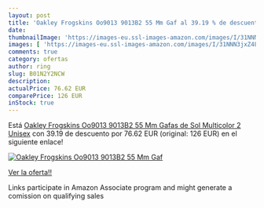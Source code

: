```yaml
---
layout: post
title: 'Oakley Frogskins Oo9013 9013B2 55 Mm Gaf al 39.19 % de descuento'
date: 
thumbnailImage: 'https://images-eu.ssl-images-amazon.com/images/I/31NNN3jxZ4L._SL200_.jpg'
images: [ 'https://images-eu.ssl-images-amazon.com/images/I/31NNN3jxZ4L._SL200_.jpg' ]
comments: true
category: ofertas
author: ring
slug: B01N2Y2NCW
description:
actualPrice: 76.62 EUR
comparePrice: 126 EUR
inStock: true
---
```


Está [Oakley Frogskins Oo9013 9013B2 55 Mm Gafas de Sol  Multicolor  2 Unisex](https://www.amazon.es/dp/B01N2Y2NCW/?tag=tolees-21) con 39.19 de descuento por 76.62 EUR (original: 126 EUR) en el siguiente enlace!

[![Oakley Frogskins Oo9013 9013B2 55 Mm Gaf](https://images-eu.ssl-images-amazon.com/images/I/31NNN3jxZ4L._SL200_.jpg)](https://www.amazon.es/dp/B01N2Y2NCW/?tag=tolees-21)

[Ver la oferta!!](https://www.amazon.es/dp/B01N2Y2NCW/?tag=tolees-21)

Links participate in Amazon Associate program and might generate a comission on qualifying sales



